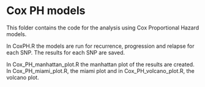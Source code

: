 # Cox PH models
This folder contains the code for the analysis using Cox Proportional Hazard models.

In CoxPH.R the models are run for recurrence, progression and relapse for each SNP. The results for each SNP are saved.

In Cox_PH_manhattan_plot.R the manhattan plot of the results are created. In Cox_PH_miami_plot.R, the miami plot and in Cox_PH_volcano_plot.R, the volcano plot.

